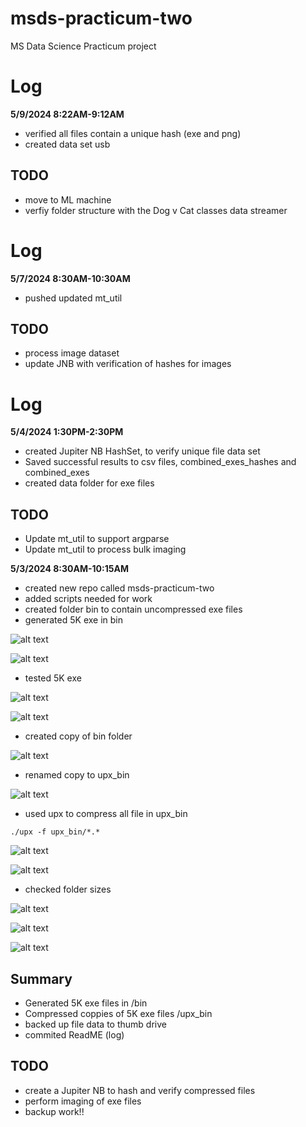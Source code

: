 # msds-practicum-two
MS Data Science Practicum project

# Log
**5/9/2024 8:22AM-9:12AM**
- verified all files contain a unique hash (exe and png)
- created data set usb
## TODO
- move to ML machine
- verfiy folder structure with the Dog v Cat classes data streamer

# Log
**5/7/2024 8:30AM-10:30AM**
- pushed updated mt_util
## TODO
- process image dataset
- update JNB with verification of hashes for images


# Log
**5/4/2024 1:30PM-2:30PM**
- created Jupiter NB HashSet, to verify unique file data set
- Saved successful results to csv files, combined_exes_hashes and combined_exes
- created data folder for exe files
## TODO
- Update mt_util to support argparse
- Update mt_util to process bulk imaging

**5/3/2024 8:30AM-10:15AM**
- created new repo called msds-practicum-two
- added scripts needed for work
- created folder bin to contain uncompressed exe files
- generated 5K exe in bin

![alt text](image.png)

![alt text](image-1.png)

- tested 5K exe 

![alt text](image-2.png)

![alt text](image-3.png)

- created copy of bin folder

![alt text](image-4.png)

- renamed copy to upx_bin

![alt text](image-5.png)

- used upx to compress all file in upx_bin

```
./upx -f upx_bin/*.*       
```

![alt text](image-6.png)

![alt text](image-7.png)

- checked folder sizes

![alt text](image-8.png)

![alt text](image-9.png)

![alt text](image-10.png)

## Summary
- Generated 5K exe files in /bin
- Compressed coppies of 5K exe files /upx_bin
- backed up file data to thumb drive
- commited ReadME (log)  
## TODO
- create a Jupiter NB to hash and verify compressed files
- perform imaging of exe files
- backup work!!

